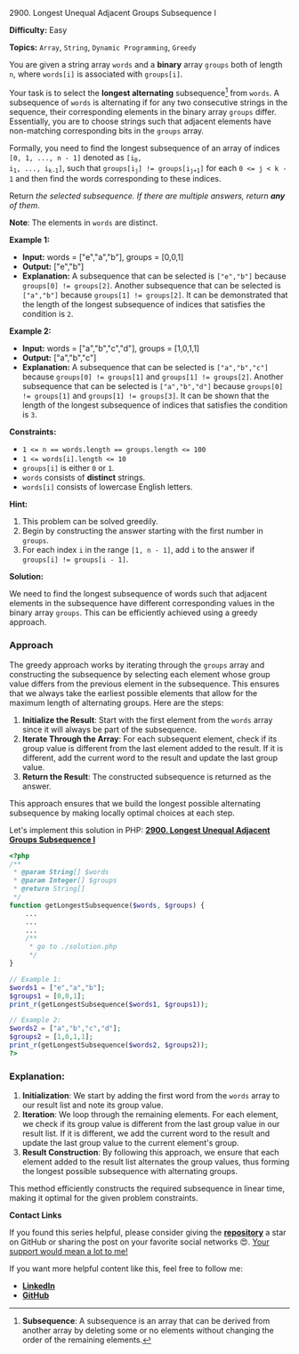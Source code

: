 2900\. Longest Unequal Adjacent Groups Subsequence I

**Difficulty:** Easy

**Topics:** `Array`, `String`, `Dynamic Programming`, `Greedy`

You are given a string array `words` and a **binary** array `groups` both of length `n`, where `words[i]` is associated with `groups[i]`.

Your task is to select the **longest alternating** subsequence[^1] from `words`. A subsequence of `words` is alternating if for any two consecutive strings in the sequence, their corresponding elements in the binary array `groups` differ. Essentially, you are to choose strings such that adjacent elements have non-matching corresponding bits in the `groups` array.

Formally, you need to find the longest subsequence of an array of indices `[0, 1, ..., n - 1]` denoted as <code>[i<sub>0</sub>, i<sub>1</sub>, ..., i<sub>k-1</sub>]</code>, such that <code>groups[i<sub>j</sub>] != groups[i<sub>j+1</sub>]</code> for each `0 <= j < k - 1` and then find the words corresponding to these indices.

Return _the selected subsequence. If there are multiple answers, return **any** of them_.

**Note**: The elements in `words` are distinct.

**Example 1:**

- **Input:** words = ["e","a","b"], groups = [0,0,1]
- **Output:** ["e","b"]
- **Explanation:** A subsequence that can be selected is `["e","b"]` because `groups[0] != groups[2]`. Another subsequence that can be selected is `["a","b"]` because `groups[1] != groups[2]`. It can be demonstrated that the length of the longest subsequence of indices that satisfies the condition is `2`.

**Example 2:**

- **Input:** words = ["a","b","c","d"], groups = [1,0,1,1]
- **Output:** ["a","b","c"]
- **Explanation:** A subsequence that can be selected is `["a","b","c"]` because `groups[0] != groups[1]` and `groups[1] != groups[2]`. Another subsequence that can be selected is `["a","b","d"]` because `groups[0] != groups[1]` and `groups[1] != groups[3]`. It can be shown that the length of the longest subsequence of indices that satisfies the condition is `3`.



**Constraints:**

- `1 <= n == words.length == groups.length <= 100`
- `1 <= words[i].length <= 10`
- `groups[i]` is either `0` or `1`.
- `words` consists of **distinct** strings.
- `words[i]` consists of lowercase English letters.


**Hint:**
1. This problem can be solved greedily.
2. Begin by constructing the answer starting with the first number in `groups`.
3. For each index `i` in the range `[1, n - 1]`, add `i` to the answer if `groups[i] != groups[i - 1]`.

[^1]: **Subsequence**: A subsequence is an array that can be derived from another array by deleting some or no elements without changing the order of the remaining elements.

**Solution:**

We need to find the longest subsequence of words such that adjacent elements in the subsequence have different corresponding values in the binary array `groups`. This can be efficiently achieved using a greedy approach.

### Approach
The greedy approach works by iterating through the `groups` array and constructing the subsequence by selecting each element whose group value differs from the previous element in the subsequence. This ensures that we always take the earliest possible elements that allow for the maximum length of alternating groups. Here are the steps:

1. **Initialize the Result**: Start with the first element from the `words` array since it will always be part of the subsequence.
2. **Iterate Through the Array**: For each subsequent element, check if its group value is different from the last element added to the result. If it is different, add the current word to the result and update the last group value.
3. **Return the Result**: The constructed subsequence is returned as the answer.

This approach ensures that we build the longest possible alternating subsequence by making locally optimal choices at each step.

Let's implement this solution in PHP: **[2900. Longest Unequal Adjacent Groups Subsequence I](https://github.com/mah-shamim/leet-code-in-php/tree/main/algorithms/002900-longest-unequal-adjacent-groups-subsequence-i/solution.php)**

```php
<?php
/**
 * @param String[] $words
 * @param Integer[] $groups
 * @return String[]
 */
function getLongestSubsequence($words, $groups) {
    ...
    ...
    ...
    /**
     * go to ./solution.php
     */
}

// Example 1:
$words1 = ["e","a","b"];
$groups1 = [0,0,1];
print_r(getLongestSubsequence($words1, $groups1));

// Example 2:
$words2 = ["a","b","c","d"];
$groups2 = [1,0,1,1];
print_r(getLongestSubsequence($words2, $groups2));
?>
```

### Explanation:

1. **Initialization**: We start by adding the first word from the `words` array to our result list and note its group value.
2. **Iteration**: We loop through the remaining elements. For each element, we check if its group value is different from the last group value in our result list. If it is different, we add the current word to the result and update the last group value to the current element's group.
3. **Result Construction**: By following this approach, we ensure that each element added to the result list alternates the group values, thus forming the longest possible subsequence with alternating groups.

This method efficiently constructs the required subsequence in linear time, making it optimal for the given problem constraints.

**Contact Links**

If you found this series helpful, please consider giving the **[repository](https://github.com/mah-shamim/leet-code-in-php)** a star on GitHub or sharing the post on your favorite social networks 😍. [Your support would mean a lot to me!](https://isolatedcompliments.com/v09uayg6h?key=a647d02f1aafcddaf10536d7cd00bd7c)

If you want more helpful content like this, feel free to follow me:

- **[LinkedIn](https://www.linkedin.com/in/arifulhaque/)**
- **[GitHub](https://github.com/mah-shamim)**